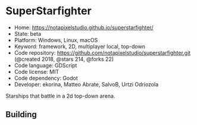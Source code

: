 # SuperStarfighter

- Home: https://notapixelstudio.github.io/superstarfighter/
- State: beta
- Platform: Windows, Linux, macOS
- Keyword: framework, 2D, multiplayer local, top-down
- Code repository: https://github.com/notapixelstudio/superstarfighter.git (@created 2018, @stars 214, @forks 22)
- Code language: GDScript
- Code license: MIT
- Code dependency: Godot
- Developer: ekorina, Matteo Abrate, SalvoB, Urtzi Odriozola

Starships that battle in a 2d top-down arena.

## Building
